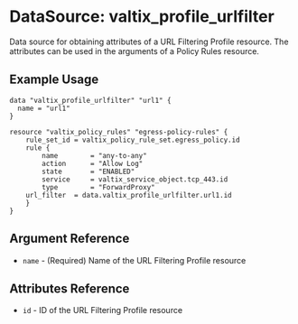 # DataSource: valtix_profile_urlfilter
Data source for obtaining attributes of a URL Filtering Profile resource.  The attributes can be used in the arguments of a Policy Rules resource.

## Example Usage
```hcl
data "valtix_profile_urlfilter" "url1" {
  name = "url1"
}

resource "valtix_policy_rules" "egress-policy-rules" {
	rule_set_id = valtix_policy_rule_set.egress_policy.id
	rule {
		name        = "any-to-any"
		action      = "Allow Log"
		state       = "ENABLED"
		service     = valtix_service_object.tcp_443.id
		type        = "ForwardProxy"
    url_filter  = data.valtix_profile_urlfilter.url1.id
	}
}
```

## Argument Reference
* `name` - (Required) Name of the URL Filtering Profile resource

## Attributes Reference
* `id` - ID of the URL Filtering Profile resource